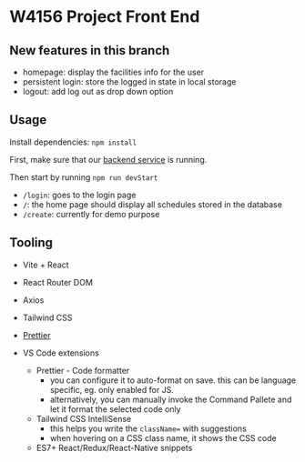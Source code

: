 # W4156 Project Front End


## New features in this branch

- homepage: display the facilities info for the user
- persistent login: store the logged in state in local storage
- logout: add log out as drop down option


## Usage
Install dependencies: `npm install`


First, make sure that our [backend service](https://github.com/serdarmt/w4156-project) is running.

Then start by running `npm run devStart`

- `/login`: goes to the login page
- `/`: the home page should display all schedules stored in the database
- `/create`: currently for demo purpose

## Tooling

- Vite + React

- React Router DOM

- Axios

- Tailwind CSS

- [Prettier](https://prettier.io)

- VS Code extensions
    - Prettier - Code formatter
        - you can configure it to auto-format on save. this can
        be language specific, eg. only enabled for JS.
        - alternatively, you can manually invoke the Command Pallete and let it format the selected code only
    - Tailwind CSS IntelliSense
        - this helps you write the `className=` with suggestions
        - when hovering on a CSS class name, it shows the CSS code
    - ES7+ React/Redux/React-Native snippets
